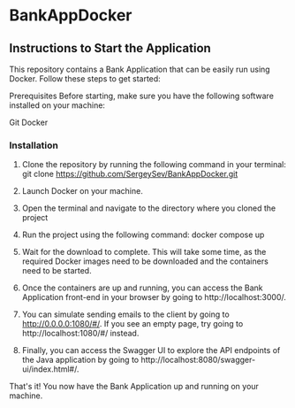 # BankAppDocker
## Instructions to Start the Application
This repository contains a Bank Application that can be easily run using Docker. Follow these steps to get started:

Prerequisites
Before starting, make sure you have the following software installed on your machine:

Git
Docker

### Installation
1. Clone the repository by running the following command in your terminal:
git clone https://github.com/SergeySev/BankAppDocker.git

2. Launch Docker on your machine.

3. Open the terminal and navigate to the directory where you cloned the project

4. Run the project using the following command: docker compose up

5. Wait for the download to complete. This will take some time, as the required Docker images need to be downloaded and the containers need to be started.

6. Once the containers are up and running, you can access the Bank Application front-end in your browser by going to http://localhost:3000/.

7. You can simulate sending emails to the client by going to http://0.0.0.0:1080/#/. If you see an empty page, try going to http://localhost:1080/#/ instead.

8. Finally, you can access the Swagger UI to explore the API endpoints of the Java application by going to http://localhost:8080/swagger-ui/index.html#/.

That's it! You now have the Bank Application up and running on your machine.
